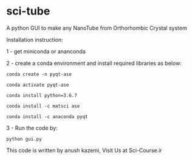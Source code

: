 # sci-tube
A python GUI to make any NanoTube from Orthorhombic Crystal system

Installation instruction:

1 - get miniconda or ananconda 

2 - create a conda environment and install required libraries as below: 

	conda create -n pyqt-ase 

	conda activate pyqt-ase 

	conda install python=3.6.7 

	conda install -c matsci ase 

	conda install -c anaconda pyqt 

3 - Run the code by:

	python gui.py 

This code is written by anush kazemi, Visit Us at Sci-Course.ir

